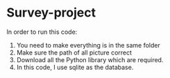 # Survey-project

In order to run this code:

1. You need to make everything is in the same folder
2. Make sure the path of all picture correct
3. Download all the Python library which are required.
4. In this code, I use sqlite as the database.
